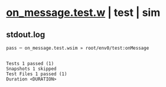 # [on_message.test.w](../../../../../../examples/tests/sdk_tests/topic/on_message.test.w) | test | sim

## stdout.log
```log
pass ─ on_message.test.wsim » root/env0/test:onMessage
 
 
Tests 1 passed (1)
Snapshots 1 skipped
Test Files 1 passed (1)
Duration <DURATION>
```

